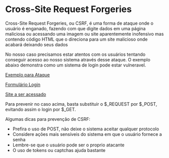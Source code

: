 # Cross-Site Request Forgeries

Cross-Site Request Forgeries, ou CSRF, é uma forma de ataque onde o usuário é enganado, fazendo com que digite dados em uma página maliciosa ou acessando uma imagem ou site aparentemente inofensivo mas contendo código HTML que o direciona para um site malicioso onde acabará deixando seus dados

No nosso caso precisamos estar atentos com os usuários tentando conseguir acesso ao nosso sistema através desse ataque. O exemplo abaixo demonstra como um sistema de login pode estar vulneravel.

[Exemplo para Ataque](https://github.com/lisura/php_certification/blob/master/Questoes/SECURITY/index.php)

[Formulário Login](https://github.com/lisura/php_certification/blob/master/Questoes/SECURITY/formulario.php)

[Site a ser acessado](https://github.com/lisura/php_certification/blob/master/Questoes/SECURITY/usuario.php)

Para prevenir no caso acima, basta substituir o $_REQUEST por $_POST, evitando assim o login por $_GET.

Algumas dicas para prevenção de CSRF:
* Prefira o uso de POST, não deixe o sistema aceitar qualquer protocolo
* Considere ações mais sensíveis do sistema em que o usuário fornece a senha
* Lembre-se que o usuário pode ser o proprio atacante
* O uso de tokens ou captchas ajuda bastante